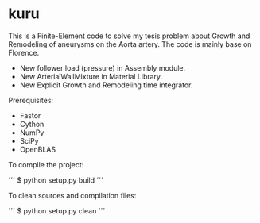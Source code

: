 # kuru

This is a Finite-Element code to solve my tesis problem about Growth and Remodeling of aneurysms on the Aorta artery. The code is mainly base on Florence.

- New follower load (pressure) in Assembly module.
- New ArterialWallMixture in Material Library.
- New Explicit Growth and Remodeling time integrator.

Prerequisites:

- Fastor
- Cython
- NumPy
- SciPy
- OpenBLAS


To compile the project:

´´´
$ python setup.py build
´´´

To clean sources and compilation files:

´´´
$ python setup.py clean
´´´
